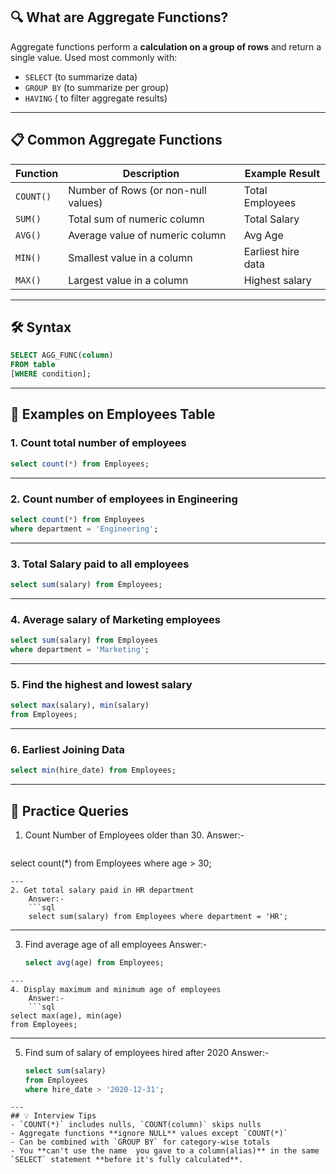 ## 🔍 What are Aggregate Functions?
Aggregate functions perform a **calculation on a group of rows** and return a single value.
Used most commonly with:
- `SELECT` (to summarize data)
- `GROUP BY` (to summarize per group)
- `HAVING` ( to filter aggregate results)
---
## 📋 Common Aggregate Functions

| Function  | Description                         | Example Result     |
| --------- | ----------------------------------- | ------------------ |
| `COUNT()` | Number of Rows (or non-null values) | Total Employees    |
| `SUM()`   | Total sum of numeric column         | Total Salary       |
| `AVG()`   | Average value of numeric column     | Avg Age            |
| `MIN()`   | Smallest value in a column          | Earliest hire data |
| `MAX()`   | Largest value in a column           | Highest salary     |

---
## 🛠 Syntax
```sql
SELECT AGG_FUNC(column)
FROM table
[WHERE condition];
```
---
## 📌 Examples on Employees Table
### 1. Count total number of employees
```sql
select count(*) from Employees;
```
---
### 2. Count number of employees in Engineering
```sql
select count(*) from Employees
where department = 'Engineering';
```
---
### 3. Total Salary paid to all employees
```sql
select sum(salary) from Employees;
```
---
### 4. Average salary of Marketing employees
```sql
select sum(salary) from Employees 
where department = 'Marketing';
```
---
### 5. Find the highest and lowest salary
```sql
select max(salary), min(salary)
from Employees;
```
---
### 6. Earliest Joining Data
```sql
select min(hire_date) from Employees;
```
---
## 🧪 Practice Queries
1. Count Number of Employees older than 30.
	Answer:-
	```sql
select count(*) from Employees where age > 30;
```
---
2. Get total salary paid in HR department
	Answer:-
	```sql
	select sum(salary) from Employees where department = 'HR';
```
---
3. Find average age of all employees
	Answer:-
	```sql
	select avg(age) from Employees;
```
---
4. Display maximum and minimum age of employees
	Answer:-
	```sql
select max(age), min(age)
from Employees;
```
---
5. Find sum of salary of employees hired after 2020
	Answer:-
	```sql
	select sum(salary)
	from Employees
	where hire_date > '2020-12-31';
```
---
## 💡 Interview Tips
- `COUNT(*)` includes nulls, `COUNT(column)` skips nulls
- Aggregate functions **ignore NULL** values except `COUNT(*)`
- Can be combined with `GROUP BY` for category-wise totals
- You **can't use the name  you gave to a column(alias)** in the same `SELECT` statement **before it's fully calculated**.